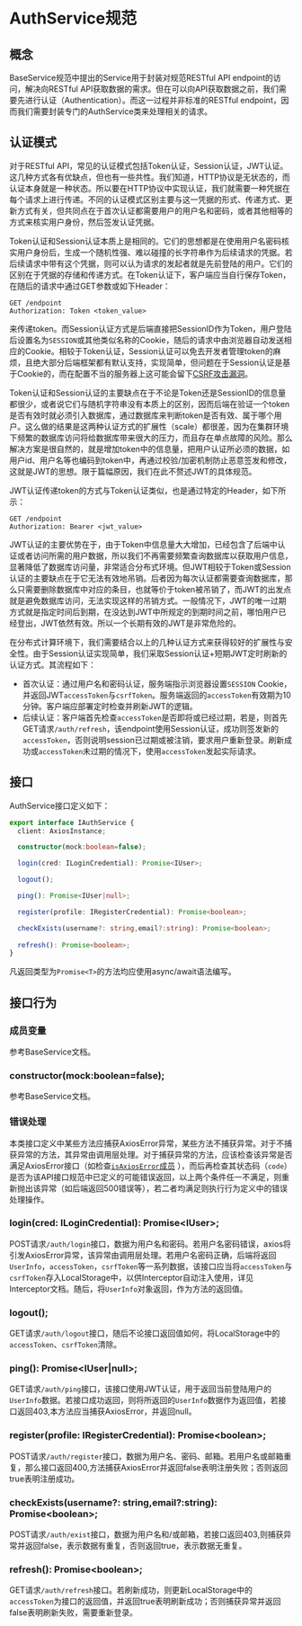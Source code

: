 # AuthService规范
## 概念
BaseService规范中提出的Service用于封装对规范RESTful API endpoint的访问，解决向RESTful API获取数据的需求。但在可以向API获取数据之前，我们需要先进行认证（Authentication）。而这一过程并非标准的RESTful endpoint，因而我们需要封装专门的AuthService类来处理相关的请求。

## 认证模式
对于RESTful API，常见的认证模式包括Token认证，Session认证，JWT认证。这几种方式各有优缺点，但也有一些共性。我们知道，HTTP协议是无状态的，而认证本身就是一种状态。所以要在HTTP协议中实现认证，我们就需要一种凭据在每个请求上进行传递。不同的认证模式区别主要与这一凭据的形式、传递方式、更新方式有关，但共同点在于首次认证都需要用户的用户名和密码，或者其他相等的方式来核实用户身份，然后签发认证凭据。

Token认证和Session认证本质上是相同的。它们的思想都是在使用用户名密码核实用户身份后，生成一个随机性强、难以碰撞的长字符串作为后续请求的凭据。若后续请求中带有这个凭据，则可以认为请求的发起者就是先前登陆的用户。它们的区别在于凭据的存储和传递方式。在Token认证下，客户端应当自行保存Token，在随后的请求中通过GET参数或如下Header：
```http request
GET /endpoint
Authorization: Token <token_value> 
```
来传递token。而Session认证方式是后端直接把SessionID作为Token，用户登陆后设置名为`SESSION`或其他类似名称的Cookie，随后的请求中由浏览器自动发送相应的Cookie。相较于Token认证，Session认证可以免去开发者管理token的麻烦，且绝大部分后端框架都有默认支持，实现简单，但问题在于Session认证是基于Cookie的，而在配置不当的服务器上这可能会留下[CSRF攻击漏洞](https://segmentfault.com/a/1190000016659945 )。

Token认证和Session认证的主要缺点在于不论是Token还是SessionID的信息量都很少，或者说它们与随机字符串没有本质上的区别，因而后端在验证一个token是否有效时就必须引入数据库，通过数据库来判断token是否有效、属于哪个用户。这么做的结果是这两种认证方式的扩展性（scale）都很差，因为在集群环境下频繁的数据库访问将给数据库带来很大的压力，而且存在单点故障的风险。那么解决方案是很自然的，就是增加token中的信息量，把用户认证所必须的数据，如用户id、用户名等也编码到token中，再通过校验/加密机制防止恶意签发和修改，这就是JWT的思想。限于篇幅原因，我们在此不赘述JWT的具体规范。

JWT认证传递token的方式与Token认证类似，也是通过特定的Header，如下所示：
```http request
GET /endpoint
Authorization: Bearer <jwt_value>
```

JWT认证的主要优势在于，由于Token中信息量大大增加，已经包含了后端中认证或者访问所需的用户数据，所以我们不再需要频繁查询数据库以获取用户信息，显著降低了数据库访问量，非常适合分布式环境。但JWT相较于Token或Session认证的主要缺点在于它无法有效地吊销。后者因为每次认证都需要查询数据库，那么只需要删除数据库中对应的条目，也就等价于token被吊销了，而JWT的出发点就是避免数据库访问，无法实现这样的吊销方式。一般情况下，JWT的唯一过期方式就是指定时间后到期，在没达到JWT中所规定的到期时间之前，哪怕用户已经登出，JWT依然有效。所以一个长期有效的JWT是非常危险的。

在分布式计算环境下，我们需要结合以上的几种认证方式来获得较好的扩展性与安全性。由于Session认证实现简单，我们采取Session认证+短期JWT定时刷新的认证方式。其流程如下：
* 首次认证：通过用户名和密码认证，服务端指示浏览器设置`SESSION` Cookie，并返回JWT`accessToken`与`csrfToken`。服务端返回的`accessToken`有效期为10分钟。客户端应部署定时检查并刷新JWT的逻辑。
* 后续认证：客户端首先检查`accessToken`是否即将或已经过期，若是，则首先GET请求`/auth/refresh`，该endpoint使用Session认证，成功则签发新的`accessToken`，否则说明session已过期或被注销，要求用户重新登录。刷新成功或`accessToken`未过期的情况下，使用`accessToken`发起实际请求。

## 接口
AuthService接口定义如下：
```typescript
export interface IAuthService {
  client: AxiosInstance;

  constructor(mock:boolean=false);

  login(cred: ILoginCredential): Promise<IUser>;

  logout();

  ping(): Promise<IUser|null>;

  register(profile: IRegisterCredential): Promise<boolean>;

  checkExists(username?: string,email?:string): Promise<boolean>;
  
  refresh(): Promise<boolean>;
}
```
凡返回类型为`Promise<T>`的方法均应使用async/await语法编写。

## 接口行为
### 成员变量
参考BaseService文档。
### constructor(mock:boolean=false);
参考BaseService文档。
### 错误处理
本类接口定义中某些方法应捕获AxiosError异常，某些方法不捕获异常。对于不捕获异常的方法，其异常由调用层处理。对于捕获异常的方法，应该检查该异常是否满足AxiosError接口（如检查[`isAxiosError`成员](https://github.com/axios/axios/pull/1419/files) ），而后再检查其状态码（`code`）是否为该API接口规范中已定义的可能错误返回，以上两个条件任一不满足，则重新抛出该异常（如后端返回500错误等），若二者均满足则执行行为定义中的错误处理操作。
### login(cred: ILoginCredential): Promise\<IUser>;
POST请求`/auth/login`接口，数据为用户名和密码。若用户名密码错误，axios将引发AxiosError异常，该异常由调用层处理。若用户名密码正确，后端将返回`UserInfo`，`accessToken`，`csrfToken`等一系列数据，该接口应当将`accessToken`与`csrfToken`存入LocalStorage中，以供Interceptor自动注入使用，详见Interceptor文档。随后，将`UserInfo`对象返回，作为方法的返回值。

### logout();
GET请求`/auth/logout`接口，随后不论接口返回值如何，将LocalStorage中的`accessToken`、`csrfToken`清除。

### ping(): Promise\<IUser|null>;
GET请求`/auth/ping`接口，该接口使用JWT认证，用于返回当前登陆用户的`UserInfo`数据。若接口成功返回，则将所返回的`UserInfo`数据作为返回值，若接口返回403,本方法应当捕获AxiosError，并返回null。

### register(profile: IRegisterCredential): Promise\<boolean>;
POST请求`/auth/register`接口，数据为用户名、密码、邮箱。若用户名或邮箱重复，那么接口返回400,方法捕获AxiosError并返回false表明注册失败；否则返回true表明注册成功。

### checkExists(username?: string,email?:string): Promise\<boolean>;
POST请求`/auth/exist`接口，数据为用户名和/或邮箱，若接口返回403,则捕获异常并返回false，表示数据有重复，否则返回true，表示数据无重复。

### refresh(): Promise\<boolean>;
GET请求`/auth/refresh`接口。若刷新成功，则更新LocalStorage中的`accessToken`为接口的返回值，并返回true表明刷新成功；否则捕获异常并返回false表明刷新失败，需要重新登录。
